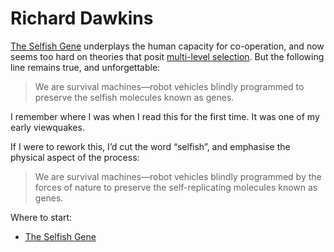 # Richard Dawkins
[The Selfish Gene](https://en.wikipedia.org/wiki/The_Selfish_Gene) underplays the human capacity for co-operation, and now seems too hard on theories that posit [multi-level selection](https://en.wikipedia.org/wiki/Group_selection#Multilevel_selection_theory). But the following line remains true, and unforgettable:

> We are survival machines—robot vehicles blindly programmed to preserve the selfish molecules known as genes. 

I remember where I was when I read this for the first time. It was one of my early viewquakes.

If I were to rework this, I’d cut the word “selfish”, and emphasise the physical aspect of the process: 

> We are survival machines—robot vehicles blindly programmed by the forces of nature to preserve the self-replicating molecules known as genes. 

Where to start:
* [The Selfish Gene](https://en.wikipedia.org/wiki/The_Selfish_Gene)

<!-- #web/people -->

<!-- {BearID:richard-dawkins.md} -->
